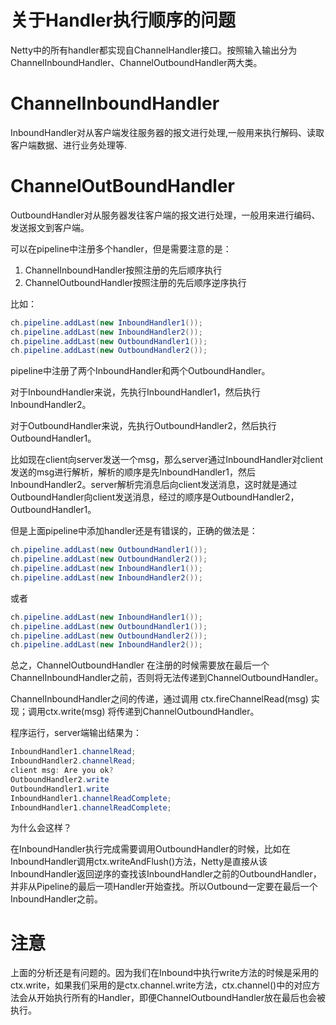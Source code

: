 # 关于Handler执行顺序的问题

Netty中的所有handler都实现自ChannelHandler接口。按照输入输出分为ChannelInboundHandler、ChannelOutboundHandler两大类。

# ChannelInboundHandler
InboundHandler对从客户端发往服务器的报文进行处理,一般用来执行解码、读取客户端数据、进行业务处理等.

# ChannelOutBoundHandler
OutboundHandler对从服务器发往客户端的报文进行处理，一般用来进行编码、发送报文到客户端。


可以在pipeline中注册多个handler，但是需要注意的是：
1. ChannelInboundHandler按照注册的先后顺序执行
2. ChannelOutboundHandler按照注册的先后顺序逆序执行

比如：
```java
ch.pipeline.addLast(new InboundHandler1());
ch.pipeline.addLast(new InboundHandler2());
ch.pipeline.addLast(new OutboundHandler1());
ch.pipeline.addLast(new OutboundHandler2());
```
pipeline中注册了两个InboundHandler和两个OutboundHandler。

对于InboundHandler来说，先执行InboundHandler1，然后执行InboundHandler2。

对于OutboundHandler来说，先执行OutboundHandler2，然后执行OutboundHandler1。


比如现在client向server发送一个msg，那么server通过InboundHandler对client发送的msg进行解析，解析的顺序是先InboundHandler1，然后InboundHandler2。server解析完消息后向client发送消息，这时就是通过OutboundHandler向client发送消息，经过的顺序是OutboundHandler2，OutboundHandler1。


但是上面pipeline中添加handler还是有错误的，正确的做法是：
```java
ch.pipeline.addLast(new OutboundHandler1());
ch.pipeline.addLast(new OutboundHandler2());
ch.pipeline.addLast(new InboundHandler1());
ch.pipeline.addLast(new InboundHandler2());
```
或者
```java
ch.pipeline.addLast(new InboundHandler1());
ch.pipeline.addLast(new OutboundHandler1());
ch.pipeline.addLast(new OutboundHandler2());
ch.pipeline.addLast(new InboundHandler2());
```
总之，ChannelOutboundHandler 在注册的时候需要放在最后一个ChannelInboundHandler之前，否则将无法传递到ChannelOutboundHandler。


ChannelInboundHandler之间的传递，通过调用 ctx.fireChannelRead(msg) 实现；调用ctx.write(msg) 将传递到ChannelOutboundHandler。


程序运行，server端输出结果为：
```java
InboundHandler1.channelRead; 
InboundHandler2.channelRead; 
client msg: Are you ok?
OutboundHandler2.write
OutboundHandler1.write
InboundHandler1.channelReadComplete; 
InboundHandler1.channelReadComplete;
```

为什么会这样？

在InboundHandler执行完成需要调用OutboundHandler的时候，比如在InboundHandler调用ctx.writeAndFlush()方法，Netty是直接从该InboundHandler返回逆序的查找该InboundHandler之前的OutboundHandler，并非从Pipeline的最后一项Handler开始查找。所以Outbound一定要在最后一个InboundHandler之前。


# 注意
上面的分析还是有问题的。因为我们在Inbound中执行write方法的时候是采用的ctx.write，如果我们采用的是ctx.channel.write方法，ctx.channel()中的对应方法会从开始执行所有的Handler，即便ChannelOutboundHandler放在最后也会被执行。